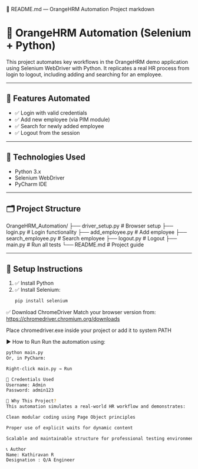 📘 README.md — OrangeHRM Automation Project
markdown
# 🧪 OrangeHRM Automation (Selenium + Python)

This project automates key workflows in the OrangeHRM demo application using Selenium WebDriver with Python. It replicates a real HR process from login to logout, including adding and searching for an employee.

---

## 🚀 Features Automated

- ✅ Login with valid credentials
- ✅ Add new employee (via PIM module)
- ✅ Search for newly added employee
- ✅ Logout from the session

---

## 🧰 Technologies Used

- Python 3.x
- Selenium WebDriver
- PyCharm IDE

---

## 🗂️ Project Structure

OrangeHRM_Automation/
├── driver_setup.py # Browser setup
├── login.py # Login functionality
├── add_employee.py # Add employee
├── search_employee.py # Search employee
├── logout.py # Logout
├── main.py # Run all tests
└── README.md # Project guide


---

## 🔧 Setup Instructions

1. ✅ Install Python  
2. ✅ Install Selenium:  
   ```bash
   pip install selenium
✅ Download ChromeDriver
Match your browser version from: https://chromedriver.chromium.org/downloads

Place chromedriver.exe inside your project or add it to system PATH

▶️ How to Run
Run the automation using:

  ```bash
  python main.py
Or, in PyCharm:

Right-click main.py → Run

🔐 Credentials Used
Username: Admin
Password: admin123

🎯 Why This Project?
This automation simulates a real-world HR workflow and demonstrates:

Clean modular coding using Page Object principles

Proper use of explicit waits for dynamic content

Scalable and maintainable structure for professional testing environments

📞 Author
Name: Kathiravan R
Designation : Q/A Engineer 